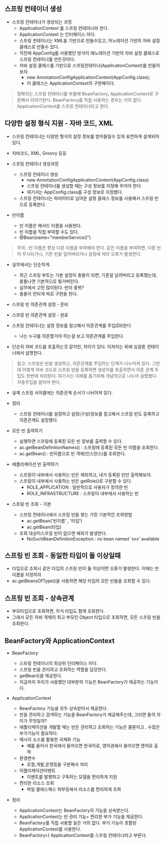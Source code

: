 ## 스프링 컨테이너 생성
- 스프링 컨테이너가 생성되는 과정
    - ApplicationContext 를 스프링 컨테이너라 한다.
    - ApplicationContext 는 인터페이스 이다.
    - 스프링 컨테이너는 XML을 기반으로 만들수있고, 어노테이션 기반의 자바 설정 클래스로 만들수 있다.
    - 직전에 AppConfig를 사용했던 방식이 애노테이션 기반의 자바 설정 클래스로 스프링 컨테이너를 만든것이다.
    - 자바 설정 클래스를 기반으로 스프링컨테이너(ApplicationContext)를 만들어보자.
        - new AnnotationConfigApplicationContext(AppConfig.class);
        - 이 클래스는 ApplicationContext의 구현체이다.
        
> 정확히는 스프링 컨테이너를 부를때 BeanFactory, ApplicationContext로 구분해서 이야기한다.
> BeanFactory를 직접 사용하는 경우는 거의 없다.
> ApplicationContext를 스프링 컨테이너라고 한다.

## 다양한 설정 형식 지원 - 자바 코드, XML
- 스프링 컨테이너는 다양한 형식의 설정 정보를 받아들일수 있게 유연하게 설계되어 있다.
- 자바코드, XML, Groovy 등등


- 스프링 컨테이너 생성과정 
    - 스프링 컨테이너 생성
        - new AnnotationConfigApplicationContext(AppConfig.class)
        - 스프링 컨테이너를 생성할 때는 구성 정보를 지정해 주어야 한다.
        - 여기서는 AppConfig.class를 구성 정보로 지정했다.
    - 스프링 컨테이너는 파라미터로 넘어온 설정 클래스 정보를 사용해서 스프링 빈으로 등록한다.
- 빈이름
    - 빈 이름은 메서드 이름을 사용한다.
    - 빈 이름을 직접 부여할 수도 있다.
    - @Bean(name="memberService2")
> 주의 : 빈 이름은 항상 다른 이름을 부여해야 한다. 같은 이름을 부여하면, 다른 빈이 무시되거나, 기존 빈을 덮어버리거나 설정에 따라 오류가 발생한다.


- 실무에서는 단순하게.
    - 최근 스프링 부트는 기본 설정이 충돌이 되면, 기존걸 날려버리고 등록했는데, 충돌나면 기본적으로 튕거버린다.
    - 실무에서 고민 많이된다. 빈이 중복?
    - 충돌이 안되게 따로 구현을 한다.

- 스프링 빈 의존관계 설정 - 준비
- 스프링 빈 의존관계 설정 - 완료

- 스프링 컨테이너는 설정 정보를 참고해서 의존관계를 주입(DI)한다
    - 나는 누구를 의존할거야 하는걸 보고 의존관계를 주입한다.
- 단순히 자바 코드를 호출하는것 같지만, 차이가 있다. 이차이는 뒤에 싱글톤 컨테이너에서 설명한다.


> 참고: 스프링은 빈을 생성하고, 의존관계를 주입하는 단계가 나누어져 있다. 그런데 이렇게 자바 코드로 스프링 빈을 등록하면 생성자를 호출하면서
>의존 관계 주입도 한번에 처리된다. 여기서는 이해를 돕기위해 개념적으로 나누어 설명했다. 
> 자동주입을 알아야 한다.

- 실제 스프링 사이클에는 의존관계 순서가 나뉘어져 있다.

- 정리
     - 스프링 컨테이너를 설정하고 설정(구성)정보를 참고해서 스프링 빈도 등록하고 의존관계도 설정했다.

- 모든 빈 출력하기
    - 실행하면 스프링에 등록된 모든 빈 정보를 출력할 수 있다.
    - ac.getBeanDefinitionNames() : 스프링에 등록된 모든 빈 이름을 조회한다.
    - ac.getBean() : 빈이름으로 빈 객체(인스턴스)를 조회한다.

- 애플리케이션 빈 출력하기
    - 스프링이 내부에서 사용하는 빈은 제외하고, 내가 등록된 빈만 출력해보자.
    - 스프링이 내부에서 사용하는 빈은 getRole()로 구분할 수 있다.
        - ROLE_APPLICATION : 일반적으로 사용자가 정의한 빈
        - ROLE_INFRASTRUCTURE : 스프링이 내부에서 사용하는 빈
        
- 스프링 빈 조회 - 기본
    - 스프링 컨테이너에서 스프링 빈을 찾는 가장 기본적인 조회방법
        - ac.getBean('빈이름' , '타입')
        - ac.getBean(타입)
    - 조회 대상이스프링 빈이 없으면 예외가 발생한다.
        - NoSuchBeanDefinitionException : no bean named 'xxx' available

## 스프링 빈 조회 - 동일한 타입이 둘 이상일때
- 타입으로 조회시 같은 타입의 스프링 빈이 둘 이상이면 오류가 발생한다. 이때는 빈 이름을 지정하자
- ac.getBeansOfType()을 사용하면 해당 타입의 모든 빈들을 조회할 수 있다.


## 스프링 빈 조회 - 상속관계
- 부모타입으로 조회하면, 자식 타입도 함께 조회한다.
- 그래서 모든 자바 객체의 최고 부모인 Object 타입으로 조회하면, 모든 스프링 빈을 조회한다.


## BeanFactory와 ApplicationContext
- BeanFactory
    - 스프링 컨테이너의 최상위 인터페이스 이다.
    - 스프링 빈을 관리하고 조회하는 역할을 담당한다.
    - getBean()을 제공한다.
    - 지금까지 우리가 사용했던 대부분의 기능은 BeanFactory가 제공하는 기능이다.
- ApplicationContext
    - BeanFactory 기능을 모두 상속받아서 제공한다.
    - 빈을 관리하고 검색하는 기능을 BeanFactory가 제공해주는데, 그러면 둘의 차이가 무엇일까?
    - 애플리케이션을 개발할 때는 빈은 관리하고 조회하는 기능은 물론이고 , 수많은 부가기능이 필요하다.
    - 메시지 소스를 활용한 국제화 기능
        - 예를 들어서 한국에서 들어오면 한국어로, 영어권에서 들어오면 영어로 출력
    - 환경변수
        - 로컬,개발,운영등을 구분해서 처리
    - 어플리케이션이벤트
        - 이벤트를 발행하고 구독하는 모델을 편리하게 지원
    - 편리한 리소스 조회
        - 파일 클래스패스 외부등에서 리소스를 편리하게 조회

- 정리
    - ApplicationContext는 BeanFactory의 기능을 상속받는다.
    - ApplicationContext는 빈 관리 기능+ 편리한 부가 기능을 제공한다.
    - BeanFactory를 직접 사용할 일은 거의 없다. 부가 기능이 포함된 ApplicationContext를 사용한다.
    - BeanFactory나 ApplicationContext를 스프링 컨테이너라고 부른다.    
 